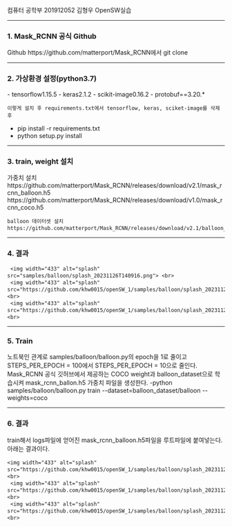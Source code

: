 컴퓨터 공학부 201912052 김형우 OpenSW실습
<hr>

<h3>1. Mask_RCNN 공식 Github</h3>
Github https://github.com/matterport/Mask_RCNN에서 git clone

<hr>

<h3>2. 가상환경 설정(python3.7)</h3>
    - tensorflow1.15.5
    - keras2.1.2
    - scikit-image0.16.2
    - protobuf==3.20.*

    이렇게 설치 후 requirements.txt에서 tensorflow, keras, sciket-image를 삭제 후
   - pip install -r requirements.txt
   - python setup.py install

   <hr>


<h3>3. train, weight 설치</h3>
    가중치 설치
    https://github.com/matterport/Mask_RCNN/releases/download/v2.1/mask_rcnn_balloon.h5
    https://github.com/matterport/Mask_RCNN/releases/download/v1.0/mask_rcnn_coco.h5
    
    balloon 데이터셋 설치 https://github.com/matterport/Mask_RCNN/releases/download/v2.1/balloon_dataset.zip 

<hr>

<h3>4. 결과</h3>

     <img width="433" alt="splash" src="samples/balloon/splash_20231126T140916.png"> <br>
     <img width="433" alt="splash" src="https://github.com/khw0015/openSW_1/samples/balloon/splash_20231126T141333.png"> <br>
     <img width="433" alt="splash" src="https://github.com/khw0015/openSW_1/samples/balloon/splash_20231126T141530.png"> <br>

<hr>

<h3>5. Train</h3>
    노트북인 관계로 samples/balloon/balloon.py의 epoch을 1로 줄이고 STEPS_PER_EPOCH = 100에서 STEPS_PER_EPOCH = 10으로 줄인다.
    Mask_RCNN 공식 깃허브에서 제공하는 COCO weight과 balloon_dataset으로 학습시켜 mask_rcnn_ballon.h5 가중치 파일을 생성한다.
        -python samples/balloon/balloon.py train --dataset=balloon_dataset/balloon --weights=coco

<hr>

<h3>6. 결과</h3>
    train해서 logs파일에 얻어진 mask_rcnn_balloon.h5파일을 루트파일에 붙여넣는다.
    아래는 결과이다.
    
    <img width="433" alt="splash" src="https://github.com/khw0015/openSW_1/samples/balloon/splash_20231126T174925.png"> <br>
     <img width="433" alt="splash" src="https://github.com/khw0015/openSW_1/samples/balloon/splash_20231126T175058.png"> <br>
     <img width="433" alt="splash" src="https://github.com/khw0015/openSW_1/samples/balloon/splash_20231126T175727.png"> <br>
   

